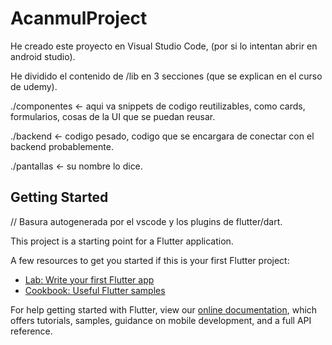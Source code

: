 # AcanmulProject

He creado este proyecto en Visual Studio Code, (por si lo intentan abrir en android studio).

He dividido el contenido de /lib en 3 secciones (que se explican en el curso de udemy).

./componentes <- aqui va snippets de codigo reutilizables, como cards, formularios, cosas de la UI que se puedan reusar.

./backend <- codigo pesado, codigo que se encargara de conectar con el backend probablemente.

./pantallas <- su nombre lo dice.


## Getting Started

// Basura autogenerada por el vscode y los plugins de flutter/dart.

This project is a starting point for a Flutter application.

A few resources to get you started if this is your first Flutter project:

- [Lab: Write your first Flutter app](https://flutter.dev/docs/get-started/codelab)
- [Cookbook: Useful Flutter samples](https://flutter.dev/docs/cookbook)

For help getting started with Flutter, view our
[online documentation](https://flutter.dev/docs), which offers tutorials,
samples, guidance on mobile development, and a full API reference.
